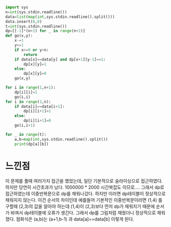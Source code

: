 ```py
import sys
n=int(sys.stdin.readline())
data=list(map(int,sys.stdin.readline().split()))
data.insert(0,0)
t=int(sys.stdin.readline())
dp=[[-1]*(n+2) for _ in range(n+2)]
def go(x,y):
    x-=1
    y+=1
    if x<=0 or y>n:
        return
    if data[x]==data[y] and dp[x+1][y-1]==1:
        dp[x][y]=1
    else:
        dp[x][y]=0
    go(x,y)

for i in range(1,n+1):
    dp[i][i]=1
    go(i,i)
for i in range(1,n):
    if data[i]==data[i+1]:
        dp[i][i+1]=1
    else:
        dp[i][i+1]=0
    go(i,i+1)

for _ in range(t):
    a,b=map(int,sys.stdin.readline().split())
    print(dp[a][b])
```
<h1>느낀점</h1>
이 문제를 풀때 여러가지 접근을 했었는데, 일단 기본적으로 슬라이싱으로 접근하였다.
하지만 당연히 시간초과가 났다. 1000000 * 2000 시간복잡도 이므로....
그래서 dp로 접근하였는데 이중반복문으로 dp를 채워나갔다. 하지만 이러면 dp테이블이 정상적으로 채워지지 않는다. 이건 순서의 차이인데
예를들어 기본적인 이중반복문이라면 (1,4) 를 구할때 (2,3)의 값을 알아야 하는데 (1,4)이 (2,3)보다 먼저 dp가 채워지기 때문에
순서가 바껴서 dp테이블에 오류가 생긴다. 그래서 dp를 그림처럼 채웠더니 정상적으로 채워졌다.
점화식은 (a,b)는 (a+1,b-1) 과 data[a]==data[b] 이렇게 된다. 
<img src="">

